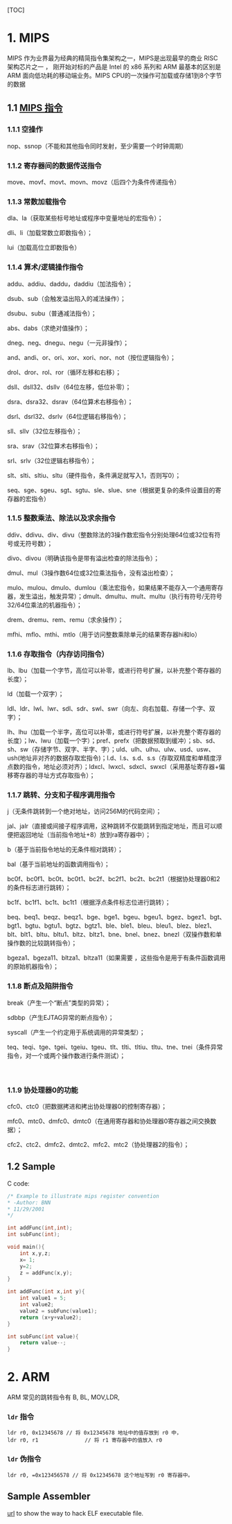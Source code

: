 [TOC]

# 1. MIPS

MIPS 作为业界最为经典的精简指令集架构之一，MIPS是出现最早的商业 RISC 架构芯片之一 ， 刚开始对标的产品是 Intel 的 x86 系列和 ARM 最基本的区别是 ARM 面向低功耗的移动端业务。MIPS CPU的一次操作可加载或存储1到8个字节的数据

## 1.1 [MIPS 指令](<https://www.cnblogs.com/kingwolfofsky/archive/2011/09/02/2163457.html>)

### 1.1.1 空操作

nop、ssnop（不能和其他指令同时发射，至少需要一个时钟周期）

 

### 1.1.2 寄存器间的数据传送指令

move、movf、movt、movn、movz（后四个为条件传递指令）

 

### 1.1.3  常数加载指令

dla、la（获取某些标号地址或程序中变量地址的宏指令）；

dli、li（加载常数立即数指令）；

lui（加载高位立即数指令）

 

### 1.1.4 算术/逻辑操作指令

addu、addiu、daddu，daddiu（加法指令）；

dsub、sub（会触发溢出陷入的减法操作）；

dsubu、subu（普通减法指令）；

abs、dabs（求绝对值操作）；

dneg、neg、dnegu、negu（一元非操作）；

and、andi、or、ori、xor、xori、nor、not（按位逻辑指令）；

drol、dror、rol、ror（循环左移和右移）；

dsll、dsll32、dsllv（64位左移，低位补零）；

dsra、dsra32、dsrav（64位算术右移指令）；

dsrl、dsrl32、dsrlv（64位逻辑右移指令）；

sll、sllv（32位左移指令）；

sra、srav（32位算术右移指令）；

srl、srlv（32位逻辑右移指令）；

slt、slti、sltiu、sltu（硬件指令，条件满足就写入1，否则写0）；

seq、sge、sgeu、sgt、sgtu、sle、slue、sne（根据更复杂的条件设置目的寄存器的宏指令）

 

### 1.1.5 整数乘法、除法以及求余指令

ddiv、ddivu、div、divu（整数除法的3操作数宏指令分别处理64位或32位有符号或无符号数）；

divo、divou（明确该指令是带有溢出检查的除法指令）；

dmul、mul（3操作数64位或32位乘法指令，没有溢出检查）；

mulo、mulou、dmulo、dumlou（乘法宏指令，如果结果不能存入一个通用寄存器，发生溢出，触发异常）；dmult、dmultu、mult、multu（执行有符号/无符号32/64位乘法的机器指令）；

drem、dremu、rem、remu（求余操作）；

mfhi、mflo、mthi、mtlo（用于访问整数乘除单元的结果寄存器hi和lo）

 

### 1.1.6 存取指令（内存访问指令）

lb、lbu（加载一个字节，高位可以补零，或进行符号扩展，以补充整个寄存器的长度）；

ld（加载一个双字）；

ldl、ldr、lwl、lwr、sdl、sdr、swl、swr（向左、向右加载、存储一个字、双字）；

lh、lhu（加载一个半字，高位可以补零，或进行符号扩展，以补充整个寄存器的长度）；lw、lwu（加载一个字）；pref、prefx（把数据预取到缓冲）；sb、sd、sh、sw（存储字节、双字、半字、字）；uld、ulh、ulhu、ulw、usd、usw、ush(地址非对齐的数据存取宏指令)；l.d、l.s、s.d、s.s（存取双精度和单精度浮点数的指令，地址必须对齐）；ldxcl、lwxcl、sdxcl、swxcl（采用基址寄存器+偏移寄存器的寻址方式存取指令）；

 

### 1.1.7 跳转、分支和子程序调用指令

j（无条件跳转到一个绝对地址，访问256M的代码空间）；

jal、jalr（直接或间接子程序调用，这种跳转不仅能跳转到指定地址，而且可以顺便把返回地址（当前指令地址+8）放到ra寄存器中）；

b（基于当前指令地址的无条件相对跳转）；

bal（基于当前地址的函数调用指令）；

bc0f、bc0f1、bc0t、bc0t1、bc2f、bc2f1、bc2t、bc2t1（根据协处理器0和2的条件标志进行跳转）；

bc1f、bc1f1、bc1t、bc1t1（根据浮点条件标志位进行跳转）；

beq、beq1、beqz、beqz1、bge、bge1、bgeu、bgeu1、bgez、bgez1、bgt、bgt1、bgtu、bgtu1、bgtz、bgtz1、ble、ble1、bleu、bleu1、blez、blez1、blt、blt1、bltu、bltu1、bltz、bltz1、bne、bnel、bnez、bnezl（双操作数和单操作数的比较跳转指令）；

bgeza1、bgeza11、bltza1、bltza11（如果需要 ，这些指令是用于有条件函数调用的原始机器指令）；

 

### 1.1.8 断点及陷阱指令

break（产生一个“断点”类型的异常）；

sdbbp（产生EJTAG异常的断点指令）；

syscall（产生一个约定用于系统调用的异常类型）；

teq、teqi、tge、tgei、tgeiu、tgeu、tlt、tlti、tltiu、tltu、tne、tnei（条件异常指令，对一个或两个操作数进行条件测试）；

 

　

### 1.1.9 协处理器0的功能

cfc0、ctc0（把数据拷进和拷出协处理器0的控制寄存器）；

mfc0、mtc0、dmfc0、dmtc0（在通用寄存器和协处理器0寄存器之间交换数据）；

cfc2、ctc2、dmfc2、dmtc2、mfc2、mtc2（协处理器2的指令）； 



## 1.2 Sample

C code:

```c
/* Example to illustrate mips register convention
* -Author: BNN
* 11/29/2001
*/

int addFunc(int,int);
int subFunc(int);

void main(){
	int x,y,z;
	x= 1;
	y=2;
	z = addFunc(x,y);
}

int addFunc(int x,int y){
	int value1 = 5;
	int value2;
	value2 = subFunc(value1);
	return (x+y+value2);
}

int subFunc(int value){
	return value--;
}
```



# 2. ARM

ARM 常见的跳转指令有 B, BL, MOV,LDR,

###  ``ldr``  指令

```assembly
ldr r0, 0x12345678 // 将 0x12345678 地址中的值存放到 r0 中，
ldr r0, r1				 // 将 r1 寄存器中的值放入 r0
```



### ``ldr`` 伪指令

```assembly
ldr r0, =0x123456578 // 将 0x12345678 这个地址写到 r0 寄存器中。
```











## Sample Assembler

[url](<https://blog.csdn.net/dog250/article/details/106004503>) to show the way to hack ELF executable file.

